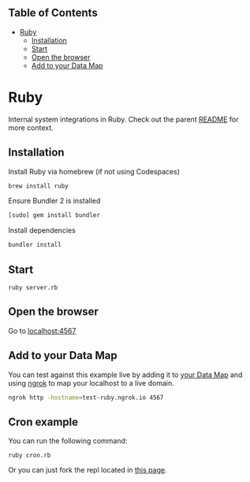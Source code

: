 <!-- START doctoc generated TOC please keep comment here to allow auto update -->
<!-- DON'T EDIT THIS SECTION, INSTEAD RE-RUN doctoc TO UPDATE -->

## Table of Contents

- [Ruby](#ruby)
  - [Installation](#installation)
  - [Start](#start)
  - [Open the browser](#open-the-browser)
  - [Add to your Data Map](#add-to-your-data-map)

<!-- END doctoc generated TOC please keep comment here to allow auto update -->

# Ruby

Internal system integrations in Ruby. Check out the parent [README](../README.md) for more context.

## Installation

Install Ruby via homebrew (if not using Codespaces)

```sh
brew install ruby
```

Ensure Bundler 2 is installed

```sh
[sudo] gem install bundler
```

Install dependencies

```sh
bundler install
```

## Start

```sg
ruby server.rb
```

## Open the browser

Go to [localhost:4567](https://localhost:4567)

## Add to your Data Map

You can test against this example live by adding it to [your Data Map](https://app.transcend.io/data-map/silos?integrationName=server) and using [ngrok](https://ngrok.com/) to map your localhost to a live domain.

```sh
ngrok http -hostname=test-ruby.ngrok.io 4567
```
## Cron example

You can run the following command:

```sg
ruby cron.rb
```

Or you can just fork the repl located in [this page](https://replit.com/@GiulianoGiacag1/Ruby-Cron-Example-Transcend).
